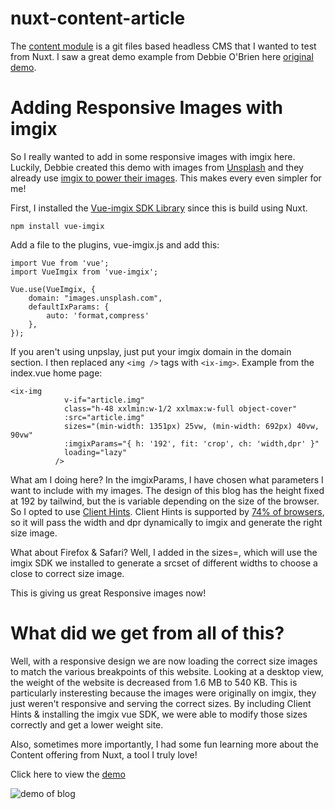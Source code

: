# nuxt-content-article

The [content module](https://content.nuxtjs.org/) is a git files based headless CMS that I wanted to test from Nuxt.  I saw a great demo example from Debbie O'Brien here [original demo](https://github.com/nuxt-company/demo-blog-nuxt-content).

# Adding Responsive Images with imgix

So I really wanted to add in some responsive images with imgix here.  Luckily, Debbie created this demo with images from [Unsplash](https://unsplash.com/) and they already use [imgix to power their images](https://medium.com/unsplash/imgix-the-service-powering-unsplashs-beautiful-imagery-5a1ca163a29b).  This makes every even simpler for me!

First, I installed the [Vue-imgix SDK Library](https://github.com/imgix/vue-imgix) since this is build using Nuxt.

```
npm install vue-imgix
```

Add a file to the plugins, vue-imgix.js and add this:

```
import Vue from 'vue';
import VueImgix from 'vue-imgix';

Vue.use(VueImgix, {
    domain: "images.unsplash.com",
    defaultIxParams: {
        auto: 'format,compress'
    },
});
```

If you aren't using unpslay, just put your imgix domain in the domain section.  I then replaced any `<img />` tags with `<ix-img>`.  Example from the index.vue home page:

```
<ix-img
            v-if="article.img"
            class="h-48 xxlmin:w-1/2 xxlmax:w-full object-cover"
            :src="article.img"
            sizes="(min-width: 1351px) 25vw, (min-width: 692px) 40vw, 90vw"
            :imgixParams="{ h: '192', fit: 'crop', ch: 'width,dpr' }"
            loading="lazy"
          />
```

What am I doing here?  In the imgixParams, I have chosen what parameters I want to include with my images.  The design of this blog has the height fixed at 192 by tailwind, but the is variable depending on the size of the browser. So I opted to use [Client Hints](https://developers.google.com/web/fundamentals/performance/optimizing-content-efficiency/client-hints). Client Hints is supported by [74% of browsers](https://caniuse.com/?search=client-hints), so it will pass the width and dpr dynamically to imgix and generate the right size image.

What about Firefox & Safari?  Well, I added in the sizes=, which will use the imgix SDK we installed to generate a srcset of different widths to choose a close to correct size image.

This is giving us great Responsive images now!  

# What did we get from all of this?

Well, with a responsive design we are now loading the correct size images to match the various breakpoints of this website.  Looking at a desktop view, the weight of the website is decreased from 1.6 MB to 540 KB.  This is particularly insteresting because the images were originally on imgix, they just weren't responsive and serving the correct sizes.  By including Client Hints & installing the imgix vue SDK, we were able to modify those sizes correctly and get a lower weight site.

Also, sometimes more importantly, I had some fun learning more about the Content offering from Nuxt, a tool I truly love!

Click here to view the [demo](https://imgix-demo-blog-nuxtcontent.vercel.app/)

![demo of blog](https://tom.imgix.net/imgixnuxtcontentdemoblog.png?w=1000&fm=jpg)


